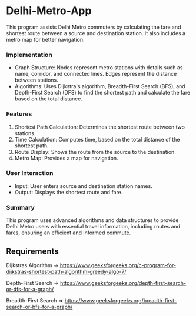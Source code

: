 # Delhi-Metro-App
This program assists Delhi Metro commuters by calculating the fare and shortest route between a source and destination station. It also includes a metro map for better navigation.

### Implementation
- Graph Structure: Nodes represent metro stations with details such as name, corridor, and connected lines. Edges represent the distance between stations.
- Algorithms: Uses Dijkstra's algorithm, Breadth-First Search (BFS), and Depth-First Search (DFS) to find the shortest path and calculate the fare based on the total distance.

### Features
1. Shortest Path Calculation: Determines the shortest route between two stations.
2. Time Calculation: Computes time, based on the total distance of the shortest path.
3. Route Display: Shows the route from the source to the destination.
4. Metro Map: Provides a map for navigation.

### User Interaction

- Input: User enters source and destination station names.
- Output: Displays the shortest route and fare.

### Summary

This program uses advanced algorithms and data structures to provide Delhi Metro users with essential travel information, including routes and fares, ensuring an efficient and informed commute.

## Requirements
Dijkstras Algorithm => https://www.geeksforgeeks.org/c-program-for-dijkstras-shortest-path-algorithm-greedy-algo-7/

Depth-First Search => https://www.geeksforgeeks.org/depth-first-search-or-dfs-for-a-graph/

Breadth-First Search => https://www.geeksforgeeks.org/breadth-first-search-or-bfs-for-a-graph/
